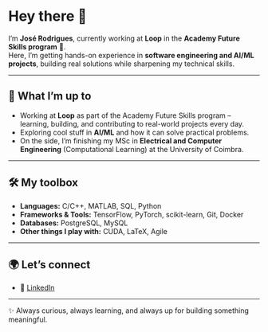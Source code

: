 # Hey there 👋  

I’m **José Rodrigues**, currently working at **Loop** in the **Academy Future Skills program** 🚀.  
Here, I’m getting hands-on experience in **software engineering and AI/ML projects**, building real solutions while sharpening my technical skills.  

---

## 🚀 What I’m up to
- Working at **Loop** as part of the Academy Future Skills program – learning, building, and contributing to real-world projects every day.  
- Exploring cool stuff in **AI/ML** and how it can solve practical problems.  
- On the side, I’m finishing my MSc in **Electrical and Computer Engineering** (Computational Learning) at the University of Coimbra.  

---

## 🛠️ My toolbox
- **Languages:** C/C++, MATLAB, SQL, Python
- **Frameworks & Tools:** TensorFlow, PyTorch, scikit-learn, Git, Docker  
- **Databases:** PostgreSQL, MySQL  
- **Other things I play with:** CUDA, LaTeX, Agile  

---

## 🌍 Let’s connect
- 💼 [LinkedIn](https://linkedin.com/in/srzealex)  

---

✨ Always curious, always learning, and always up for building something meaningful.  
